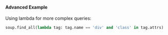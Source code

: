 #### Advanced Example
Using lambda for more complex queries:
```python
soup.find_all(lambda tag: tag.name == 'div' and 'class' in tag.attrs)
```


